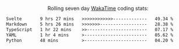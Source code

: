 <p align="center">Rolling seven day <a href='https://wakatime.com/'> WakaTime</a> coding stats:</p>
<!--START_SECTION:waka-->

```txt
Svelte       9 hrs 27 mins   >>>>>>>>>>>>-------------   49.34 %
Markdown     5 hrs 26 mins   >>>>>>>------------------   28.38 %
TypeScript   1 hr 22 mins    >>-----------------------   07.17 %
YAML         1 hr 4 mins     >------------------------   05.62 %
Python       48 mins         >------------------------   04.20 %
```

<!--END_SECTION:waka-->
